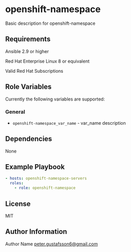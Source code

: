 openshift-namespace
===========

Basic description for openshift-namespace

Requirements
------------

Ansible 2.9 or higher

Red Hat Enterprise Linux 8 or equivalent

Valid Red Hat Subscriptions

Role Variables
--------------

Currently the following variables are supported:

### General

* `openshift-namespace_var_name` - var\_name description

Dependencies
------------

None

Example Playbook
----------------

```yaml
- hosts: openshift-namespace-servers
  roles:
    - role: openshift-namespace
```

License
-------

MIT

Author Information
------------------

Author Name <peter.gustafsson6@gmail.com>

